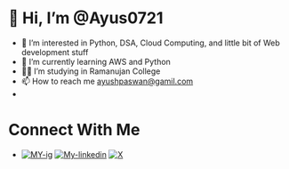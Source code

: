 #  👋 Hi, I’m @Ayus0721
- 👀 I’m interested in Python, DSA, Cloud Computing, and little bit of Web development stuff
- 🌱 I’m currently learning AWS and Python
- 👨‍🎓 I’m studying in Ramanujan College
- 📫 How to reach me ayushpaswan@gamil.com
- 
# Connect With Me
-  [![MY-ig](https://github.com/Ayus0721/Ayus0721/assets/147092631/74257346-d3d5-4dd3-94b5-7c5c8d39a4fa)](https://www.instagram.com/ayush_210305/)
   [![My-linkedin](https://github.com/Ayus0721/Ayus0721/assets/147092631/bcdc6151-8df3-46ff-b7b9-971ab86052ee)](https://www.linkedin.com/in/ayush-paswan-2a451a2a1/)
   [![X](https://github.com/Ayus0721/Ayus0721/assets/147092631/d8e4e989-1c8d-49c6-8923-0cfe91181f03)](https://twitter.com/Ayush_2103)

<!---
Ayus0721/Ayus0721 is a ✨ special ✨ repository because its `README.md` (this file) appears on your GitHub profile.
You can click the Preview link to take a look at your changes.
--->
